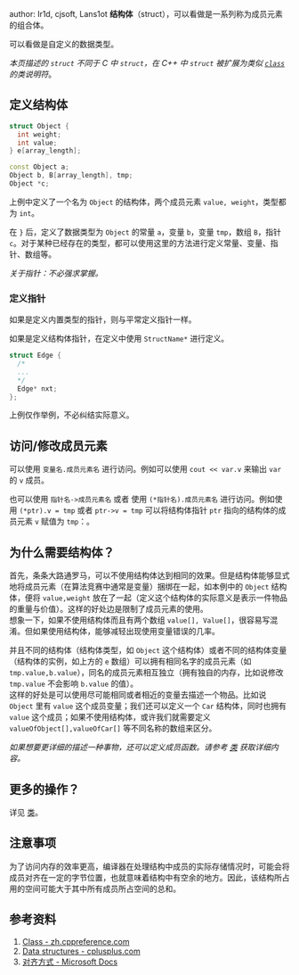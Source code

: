 author: Ir1d, cjsoft, Lans1ot **结构体**（struct），可以看做是一系列称为成员元素的组合体。

可以看做是自定义的数据类型。

*本页描述的 `struct` 不同于 C 中 `struct`，在 C++ 中 `struct` 被扩展为类似 [`class`](./class.md) 的类说明符*。

## 定义结构体

```cpp
struct Object {
  int weight;
  int value;
} e[array_length];

const Object a;
Object b, B[array_length], tmp;
Object *c;
```

上例中定义了一个名为 `Object` 的结构体，两个成员元素 `value, weight`，类型都为 `int`。

在 `}` 后，定义了数据类型为 `Object` 的常量 `a`，变量 `b`，变量 `tmp`，数组 `B`，指针 `c`。对于某种已经存在的类型，都可以使用这里的方法进行定义常量、变量、指针、数组等。

*关于指针：不必强求掌握。*

### 定义指针

如果是定义内置类型的指针，则与平常定义指针一样。

如果是定义结构体指针，在定义中使用 `StructName*` 进行定义。

```cpp
struct Edge {
  /*
  ...
  */
  Edge* nxt;
};
```

上例仅作举例，不必纠结实际意义。

## 访问/修改成员元素

可以使用 `变量名.成员元素名` 进行访问。例如可以使用 `cout << var.v` 来输出 `var` 的 `v` 成员。

也可以使用 `指针名->成员元素名` 或者 使用 `(*指针名).成员元素名` 进行访问。例如使用 `(*ptr).v = tmp` 或者 `ptr->v = tmp` 可以将结构体指针 `ptr` 指向的结构体的成员元素 `v` 赋值为 `tmp`：。

## 为什么需要结构体？

首先，条条大路通罗马，可以不使用结构体达到相同的效果。但是结构体能够显式地将成员元素（在算法竞赛中通常是变量）捆绑在一起，如本例中的 `Object` 结构体，便将 `value,weight` 放在了一起（定义这个结构体的实际意义是表示一件物品的重量与价值）。这样的好处边是限制了成员元素的使用。  
想象一下，如果不使用结构体而且有两个数组 `value[], Value[]`，很容易写混淆。但如果使用结构体，能够减轻出现使用变量错误的几率。

并且不同的结构体（结构体类型，如 `Object` 这个结构体）或者不同的结构体变量（结构体的实例，如上方的 `e` 数组）可以拥有相同名字的成员元素（如 `tmp.value,b.value`），同名的成员元素相互独立（拥有独自的内存，比如说修改 `tmp.value` 不会影响 `b.value` 的值）。  
这样的好处是可以使用尽可能相同或者相近的变量去描述一个物品。比如说 `Object` 里有 `value` 这个成员变量；我们还可以定义一个 `Car` 结构体，同时也拥有 `value` 这个成员；如果不使用结构体，或许我们就需要定义 `valueOfObject[],valueOfCar[]` 等不同名称的数组来区分。

*如果想要更详细的描述一种事物，还可以定义成员函数。请参考 [类](./class.md) 获取详细内容。*

## 更多的操作？

详见 [类](./class.md)。

## 注意事项

为了访问内存的效率更高，编译器在处理结构中成员的实际存储情况时，可能会将成员对齐在一定的字节位置，也就意味着结构中有空余的地方。因此，该结构所占用的空间可能大于其中所有成员所占空间的总和。

## 参考资料

1.  [Class - zh.cppreference.com](https://zh.cppreference.com/w/cpp/language/class)
2.  [Data structures - cplusplus.com](http://www.cplusplus.com/doc/tutorial/structures/)
3.  [对齐方式 - Microsoft Docs](https://docs.microsoft.com/zh-cn/cpp/cpp/alignment-cpp-declarations)
